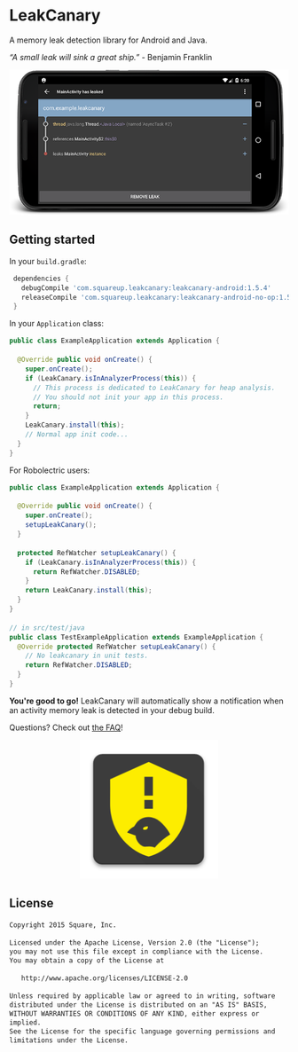 
# LeakCanary

A memory leak detection library for Android and Java.

*“A small leak will sink a great ship.”* - Benjamin Franklin

<p align="center">
<img src="https://github.com/square/leakcanary/blob/master/assets/screenshot.png"/>
</p>

## Getting started

In your `build.gradle`:

```gradle
 dependencies {
   debugCompile 'com.squareup.leakcanary:leakcanary-android:1.5.4'
   releaseCompile 'com.squareup.leakcanary:leakcanary-android-no-op:1.5.4'
 }
```

In your `Application` class:

```java
public class ExampleApplication extends Application {

  @Override public void onCreate() {
    super.onCreate();
    if (LeakCanary.isInAnalyzerProcess(this)) {
      // This process is dedicated to LeakCanary for heap analysis.
      // You should not init your app in this process.
      return;
    }
    LeakCanary.install(this);
    // Normal app init code...
  }
}
```

For Robolectric users:

```java
public class ExampleApplication extends Application {

  @Override public void onCreate() {
    super.onCreate();
    setupLeakCanary();
  }
 
  protected RefWatcher setupLeakCanary() {
    if (LeakCanary.isInAnalyzerProcess(this)) {
      return RefWatcher.DISABLED;
    }
    return LeakCanary.install(this);
  }
}
 
// in src/test/java
public class TestExampleApplication extends ExampleApplication {
  @Override protected RefWatcher setupLeakCanary() {
    // No leakcanary in unit tests.
    return RefWatcher.DISABLED;
  }
}

```

**You're good to go!** LeakCanary will automatically show a notification when an activity memory leak is detected in your debug build.

Questions? Check out [the FAQ](https://github.com/square/leakcanary/wiki/FAQ)!

<p align="center">
<img src="https://github.com/square/leakcanary/blob/master/assets/icon_512.png" width="250"/>
</p>

## License

    Copyright 2015 Square, Inc.

    Licensed under the Apache License, Version 2.0 (the "License");
    you may not use this file except in compliance with the License.
    You may obtain a copy of the License at

       http://www.apache.org/licenses/LICENSE-2.0

    Unless required by applicable law or agreed to in writing, software
    distributed under the License is distributed on an "AS IS" BASIS,
    WITHOUT WARRANTIES OR CONDITIONS OF ANY KIND, either express or implied.
    See the License for the specific language governing permissions and
    limitations under the License.
